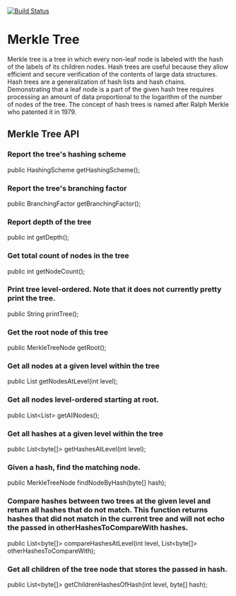 [![Build Status](https://api.travis-ci.org/gsharma/merkletree.png)](https://travis-ci.org/gsharma/merkletree)

# Merkle Tree

Merkle tree is a tree in which every non-leaf node is labeled with the hash of the labels of its children nodes. Hash trees are useful because they allow efficient and secure verification of the contents of large data structures. Hash trees are a generalization of hash lists and hash chains. Demonstrating that a leaf node is a part of the given hash tree requires processing an amount of data proportional to the logarithm of the number of nodes of the tree. The concept of hash trees is named after Ralph Merkle who patented it in 1979.

## Merkle Tree API

### Report the tree's hashing scheme
public HashingScheme getHashingScheme();

### Report the tree's branching factor
public BranchingFactor getBranchingFactor();

### Report depth of the tree
public int getDepth();

### Get total count of nodes in the tree
public int getNodeCount();

### Print tree level-ordered. Note that it does not currently pretty print the tree.
public String printTree();

### Get the root node of this tree
public MerkleTreeNode getRoot();

### Get all nodes at a given level within the tree
public List<MerkleTreeNode> getNodesAtLevel(int level);

### Get all nodes level-ordered starting at root.
public List<List<MerkleTreeNode>> getAllNodes();

### Get all hashes at a given level within the tree
public List<byte[]> getHashesAtLevel(int level);

### Given a hash, find the matching node.
public MerkleTreeNode findNodeByHash(byte[] hash);

### Compare hashes between two trees at the given level and return all hashes that do not match. This function returns hashes that did not match in the current tree and will not echo the passed in otherHashesToCompareWith hashes.
public List<byte[]> compareHashesAtLevel(int level, List<byte[]> otherHashesToCompareWith);

### Get all children of the tree node that stores the passed in hash.
public List<byte[]> getChildrenHashesOfHash(int level, byte[] hash);

